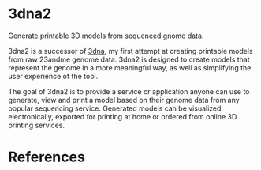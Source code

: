 # 3dna2

Generate printable 3D models from sequenced gnome data.

3dna2 is a successor of [3dna](), my first attempt at creating printable models from raw 23andme genome data.  3dna2 is designed to create models that represent the genome in a more meaningful way, as well as simplifying the user experience of the tool.

The goal of 3dna2 is to provide a service or application anyone can use to generate, view and print a model based on their genome data from any popular sequencing service.  Generated models can be visualized electronically, exported for printing at home or ordered from online 3D printing services.

# References
